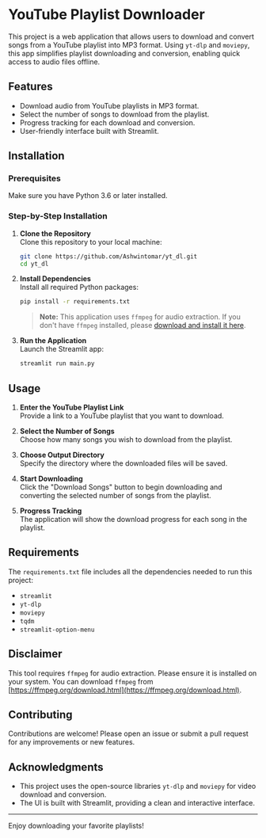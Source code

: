 # YouTube Playlist Downloader

This project is a web application that allows users to download and convert songs from a YouTube playlist into MP3 format. Using `yt-dlp` and `moviepy`, this app simplifies playlist downloading and conversion, enabling quick access to audio files offline.

## Features

- Download audio from YouTube playlists in MP3 format.
- Select the number of songs to download from the playlist.
- Progress tracking for each download and conversion.
- User-friendly interface built with Streamlit.

## Installation

### Prerequisites

Make sure you have Python 3.6 or later installed.

### Step-by-Step Installation

1. **Clone the Repository**  
   Clone this repository to your local machine:
   ```bash
   git clone https://github.com/Ashwintomar/yt_dl.git
   cd yt_dl
   ```

2. **Install Dependencies**  
   Install all required Python packages:
   ```bash
   pip install -r requirements.txt
   ```

   > **Note:** This application uses `ffmpeg` for audio extraction. If you don't have `ffmpeg` installed, please [download and install it here](https://ffmpeg.org/download.html).

3. **Run the Application**  
   Launch the Streamlit app:
   ```bash
   streamlit run main.py
   ```

## Usage

1. **Enter the YouTube Playlist Link**  
   Provide a link to a YouTube playlist that you want to download.

2. **Select the Number of Songs**  
   Choose how many songs you wish to download from the playlist.

3. **Choose Output Directory**  
   Specify the directory where the downloaded files will be saved.

4. **Start Downloading**  
   Click the "Download Songs" button to begin downloading and converting the selected number of songs from the playlist.

5. **Progress Tracking**  
   The application will show the download progress for each song in the playlist.

## Requirements

The `requirements.txt` file includes all the dependencies needed to run this project:
- `streamlit`
- `yt-dlp`
- `moviepy`
- `tqdm`
- `streamlit-option-menu`

## Disclaimer

This tool requires `ffmpeg` for audio extraction. Please ensure it is installed on your system. You can download `ffmpeg` from [https://ffmpeg.org/download.html](https://ffmpeg.org/download.html).

## Contributing

Contributions are welcome! Please open an issue or submit a pull request for any improvements or new features.

## Acknowledgments

- This project uses the open-source libraries `yt-dlp` and `moviepy` for video download and conversion.
- The UI is built with Streamlit, providing a clean and interactive interface.

---

Enjoy downloading your favorite playlists!
